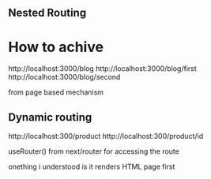 ## Nested Routing 
# How to achive 
http://localhost:3000/blog
http://localhost:3000/blog/first
http://localhost:3000/blog/second

from page based mechanism

## Dynamic routing

http://localhost:300/product
http://localhost:300/product/id

useRouter() from next/router for accessing the route 

onething i understood is it renders HTML page first